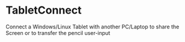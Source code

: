 # TabletConnect
Connect a Windows/Linux Tablet with another PC/Laptop to share the Screen or to transfer the pencil user-input
